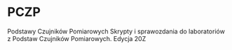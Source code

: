# PCZP
Podstawy Czujników Pomiarowych
Skrypty i sprawozdania do laboratoriów z Podstaw Czujników Pomiarowych. Edycja 20Z
